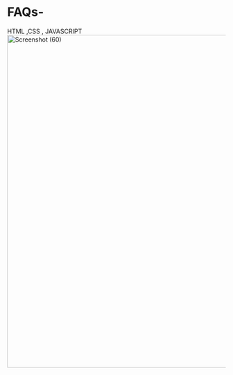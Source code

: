 # FAQs-
HTML ,CSS , JAVASCRIPT 
<img width="1366" height="768" alt="Screenshot (60)" src="https://github.com/user-attachments/assets/c5150d85-4b5a-480a-b791-bcc6c305b044" />
